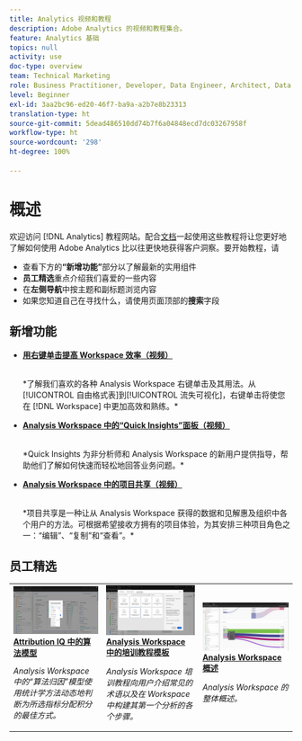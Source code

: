 ```yaml
---
title: Analytics 视频和教程
description: Adobe Analytics 的视频和教程集合。
feature: Analytics 基础
topics: null
activity: use
doc-type: overview
team: Technical Marketing
role: Business Practitioner, Developer, Data Engineer, Architect, Data Architect, Administrator, Leader
level: Beginner
exl-id: 3aa2bc96-ed20-46f7-ba9a-a2b7e8b23313
translation-type: ht
source-git-commit: 5dead486510dd74b7f6a04848ecd7dc03267958f
workflow-type: ht
source-wordcount: '298'
ht-degree: 100%

---
```


# 概述

欢迎访问 [!DNL Analytics] 教程网站。配合[文档](https://docs.adobe.com/content/help/zh-Hans/analytics/landing/home.html)一起使用这些教程将让您更好地了解如何使用 Adobe Analytics 比以往更快地获得客户洞察。要开始教程，请
* 查看下方的&#x200B;**“新增功能”**&#x200B;部分以了解最新的实用组件
* **员工精选**&#x200B;重点介绍我们喜爱的一些内容
* 在&#x200B;**左侧导航**&#x200B;中按主题和副标题浏览内容
* 如果您知道自己在寻找什么，请使用页面顶部的&#x200B;**搜索**&#x200B;字段

## 新增功能

* **[用右键单击提高 Workspace 效率（视频）](analysis-workspace/navigating-workspace-projects/right-click-for-workspace-efficiency.md)**

   <br>
   *了解我们喜欢的各种 Analysis Workspace 右键单击及其用法。从[!UICONTROL 自由格式表]到[!UICONTROL 流失可视化]，右键单击将使您在 [!DNL Workspace] 中更加高效和熟练。*

* **[Analysis Workspace 中的“Quick Insights”面板（视频）](analysis-workspace/using-panels/quick-insights-panel-in-analysis-workspace.md)**

   <br>
   *Quick Insights 为非分析师和 Analysis Workspace 的新用户提供指导，帮助他们了解如何快速而轻松地回答业务问题。*

* **[Analysis Workspace 中的项目共享（视频）](analysis-workspace/curate-and-share-projects/project-sharing-in-analysis-workspace.md)**

   <br>
   *项目共享是一种让从 Analysis Workspace 获得的数据和见解惠及组织中各个用户的方法。可根据希望接收方拥有的项目体验，为其安排三种项目角色之一：“编辑”、“复制”和“查看”。*

## 员工精选

<table>
<tr>
  <td>
    <a href="analysis-workspace/attribution-iq/algorithmic-model-in-attribution-iq.md">
      <img alt="Attribution IQ 中的算法模型" src="assets/36205.jpg" />
    </a>
    <div>
      <a href="analysis-workspace/attribution-iq/algorithmic-model-in-attribution-iq.md">
    <strong>Attribution IQ 中的算法模型</strong>
    </a>
    </div>
    <p>
    <em>Analysis Workspace 中的“算法归因”模型使用统计学方法动态地判断为所选指标分配积分的最佳方式。</em>
    <p>
  </td>
   <td>
    <a href="analysis-workspace/navigating-workspace-projects/training-tutorial-template-in-analysis-workspace.md">
      <img alt="Analysis Workspace 中的培训教程模板" src="assets/33773.jpg" />
    </a>
    <div>
      <a href="analysis-workspace/navigating-workspace-projects/training-tutorial-template-in-analysis-workspace.md">
    <strong>Analysis Workspace 中的培训教程模板</strong>
    </a>
    </div>
    <p>
    <em>Analysis Workspace 培训教程向用户介绍常见的术语以及在 Workspace 中构建其第一个分析的各个步骤。</em>
    <p>
  </td>
  <td>
    <a href="analysis-workspace/analysis-workspace-basics/analysis-workspace-overview.md">
      <img alt="“Analysis Workspace 概述”视频的缩略图" src="assets/thumb_analysis-workspace-overview.png" />
    </a>
    <div>
      <a href="analysis-workspace/analysis-workspace-basics/analysis-workspace-overview.md">
    <strong>Analysis Workspace 概述</strong>
    </a>
    </div>
    <p>
    <em>Analysis Workspace 的整体概述。</em>
    <p>
  </td>
</tr>
</table>
